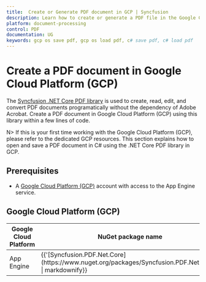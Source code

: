 ```yaml
---
title:  Create or Generate PDF document in GCP | Syncfusion
description: Learn how to create or generate a PDF file in the Google Cloud Platform (GCP) using Syncfusion .NET Core PDF library without the dependency of Adobe Acrobat.
platform: document-processing
control: PDF
documentation: UG
keywords: gcp os save pdf, gcp os load pdf, c# save pdf, c# load pdf
---
```

# Create a PDF document in Google Cloud Platform (GCP)

The [Syncfusion .NET Core PDF library](https://www.syncfusion.com/document-processing/pdf-framework/net-core) is used to create, read, edit, and convert PDF documents programatically without the dependency of Adobe Acrobat. Create a PDF document in Google Cloud Platform (GCP) using this library within a few lines of code.

N> If this is your first time working with the Google Cloud Platform (GCP), please refer to the dedicated GCP resources. This section explains how to open and save a PDF document in C# using the .NET Core PDF library in GCP.

## Prerequisites 

* A [Google Cloud Platform (GCP)](https://console.cloud.google.com/getting-started) account with access to the App Engine service.

## Google Cloud Platform (GCP)

<table>
<thead>
<tr>
<th>
Google Cloud Platform<br/></th><th>
NuGet package name<br/></th></tr></thead>
<tr>
<td>
App Engine<br/></td><td>
{{'[Syncfusion.PDF.Net.Core](https://www.nuget.org/packages/Syncfusion.PDF.Net.Core)' | markdownify}}<br/>
</td></tr>
</table>
